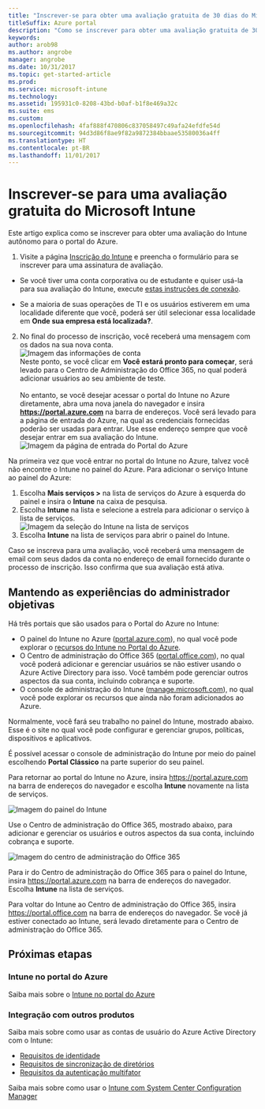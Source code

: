 ```yaml
---
title: "Inscrever-se para obter uma avaliação gratuita de 30 dias do Microsoft Intune"
titleSuffix: Azure portal
description: "Como se inscrever para obter uma avaliação gratuita de 30 dias do Intune.\""
keywords: 
author: arob98
ms.author: angrobe
manager: angrobe
ms.date: 10/31/2017
ms.topic: get-started-article
ms.prod: 
ms.service: microsoft-intune
ms.technology: 
ms.assetid: 195931c0-8208-43bd-b0af-b1f8e469a32c
ms.suite: ems
ms.custom: 
ms.openlocfilehash: 4faf888f470806c837058497c49afa24efdfe54d
ms.sourcegitcommit: 94d3d86f8ae9f82a9872384bbaae53580036a4ff
ms.translationtype: HT
ms.contentlocale: pt-BR
ms.lasthandoff: 11/01/2017
---
```

# <a name="sign-up-for-a-microsoft-intune-free-trial"></a>Inscrever-se para uma avaliação gratuita do Microsoft Intune


Este artigo explica como se inscrever para obter uma avaliação do Intune autônomo para o portal do Azure.

1. Visite a página [Inscrição do Intune](https://portal.office.com/Signup/Signup.aspx?OfferId=40BE278A-DFD1-470a-9EF7-9F2596EA7FF9&dl=INTUNE_A&ali=1#0%20) e preencha o formulário para se inscrever para uma assinatura de avaliação.
* Se você tiver uma conta corporativa ou de estudante e quiser usá-la para sua avaliação do Intune, execute [estas instruções de conexão](/intune/account-sign-up).

* Se a maioria de suas operações de TI e os usuários estiverem em uma localidade diferente que você, poderá ser útil selecionar essa localidade em **Onde sua empresa está localizada?**.

2. No final do processo de inscrição, você receberá uma mensagem com os dados na sua nova conta. <br/> ![Imagem das informações de conta](./media/2-end-of-sign-up-process.png) <br/>Neste ponto, se você clicar em **Você estará pronto para começar**, será levado para o Centro de Administração do Office 365, no qual poderá adicionar usuários ao seu ambiente de teste. <br/><br/>No entanto, se você desejar acessar o portal do Intune no Azure diretamente, abra uma nova janela do navegador e insira **https://portal.azure.com** na barra de endereços. Você será levado para a página de entrada do Azure, na qual as credenciais fornecidas poderão ser usadas para entrar. Use esse endereço sempre que você desejar entrar em sua avaliação do Intune. <br/> ![Imagem da página de entrada do Portal do Azure](./media/azure-portal-signin.png)

Na primeira vez que você entrar no portal do Intune no Azure, talvez você não encontre o Intune no painel do Azure. Para adicionar o serviço Intune ao painel do Azure:
1. Escolha **Mais serviços >** na lista de serviços do Azure à esquerda do painel e insira o **Intune** na caixa de pesquisa.
2. Escolha **Intune** na lista e selecione a estrela para adicionar o serviço à lista de serviços.<br/> ![Imagem da seleção do Intune na lista de serviços](./media/azure-add-intune1.png)
3. Escolha **Intune** na lista de serviços para abrir o painel do Intune.

Caso se inscreva para uma avaliação, você receberá uma mensagem de email com seus dados da conta no endereço de email fornecido durante o processo de inscrição. Isso confirma que sua avaliação está ativa.



## <a name="keeping-the-admin-experiences-straight"></a>Mantendo as experiências do administrador objetivas


Há três portais que são usados para o Portal do Azure no Intune:
- O painel do Intune no Azure ([portal.azure.com](https://portal.azure.com)), no qual você pode explorar o [recursos do Intune no Portal do Azure](what-is-intune.md).
- O Centro de administração do Office 365 ([portal.office.com](https://portal.office.com)), no qual você poderá adicionar e gerenciar usuários se não estiver usando o Azure Active Directory para isso. Você também pode gerenciar outros aspectos da sua conta, incluindo cobrança e suporte.
- O console de administração do Intune ([manage.microsoft.com](https://manage.microsoft.com)), no qual você pode explorar os recursos que ainda não foram adicionados ao Azure.

Normalmente, você fará seu trabalho no painel do Intune, mostrado abaixo. Esse é o site no qual você pode configurar e gerenciar grupos, políticas, dispositivos e aplicativos.

É possível acessar o console de administração do Intune por meio do painel escolhendo **Portal Clássico** na parte superior do seu painel.

Para retornar ao portal do Intune no Azure, insira https://portal.azure.com na barra de endereços do navegador e escolha **Intune** novamente na lista de serviços.

 ![Imagem do painel do Intune](./media/intune-azure-dashboard.png)


Use o Centro de administração do Office 365, mostrado abaixo, para adicionar e gerenciar os usuários e outros aspectos da sua conta, incluindo cobrança e suporte.

![Imagem do centro de administração do Office 365](./media/office-admin-center.png)

Para ir do Centro de administração do Office 365 para o painel do Intune, insira https://portal.azure.com na barra de endereços do navegador. Escolha **Intune** na lista de serviços.

Para voltar do Intune ao Centro de administração do Office 365, insira https://portal.office.com na barra de endereços do navegador. Se você já estiver conectado ao Intune, será levado diretamente para o Centro de administração do Office 365.

## <a name="next-steps"></a>Próximas etapas

### <a name="intune-in-the-azure-portal"></a>Intune no portal do Azure
Saiba mais sobre o [Intune no portal do Azure](what-is-intune.md)

### <a name="integration-with-other-products"></a>Integração com outros produtos
Saiba mais sobre como usar as contas de usuário do Azure Active Directory com o Intune:
- [Requisitos de identidade](https://docs.microsoft.com/active-directory/active-directory-hybrid-identity-design-considerations-overview#design-considerations-overview)
- [Requisitos de sincronização de diretórios](https://docs.microsoft.com/active-directory/active-directory-hybrid-identity-design-considerations-directory-sync-requirements)
- [Requisitos da autenticação multifator](https://docs.microsoft.com/active-directory/active-directory-hybrid-identity-design-considerations-multifactor-auth-requirements)

Saiba mais sobre como usar o [Intune com System Center Configuration Manager](https://docs.microsoft.com/sccm/mdm/understand/hybrid-mobile-device-management)
